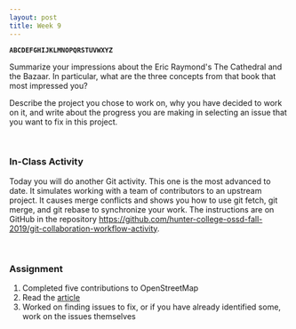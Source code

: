 ```yaml
---
layout: post
title: Week 9
---
```


**`ABCDEFGHIJKLMNOPQRSTUVWXYZ`**

Summarize your impressions about the Eric Raymond's The Cathedral and the Bazaar. In particular, what are the three concepts from that book that most impressed you?

Describe the project you chose to work on, why you have decided to work on it, and write about the progress you are making in selecting an issue that you want to fix in this project.

&nbsp;
&nbsp;

### In-Class Activity
Today you will do another Git activity. This one is the most advanced to date. It simulates working with a team of contributors to an upstream project. It causes merge conflicts and shows you how to use git fetch, git merge, and git rebase to synchronize your work. The instructions are on GitHub in the repository https://github.com/hunter-college-ossd-fall-2019/git-collaboration-workflow-activity.

&nbsp;
&nbsp;

### Assignment
1. Completed five contributions to OpenStreetMap
2. Read the [article](https://dri.es/balancing-makers-and-takers-to-scale-and-sustain-open-source)
3. Worked on finding issues to fix, or if you have already identified some, work on the issues themselves
